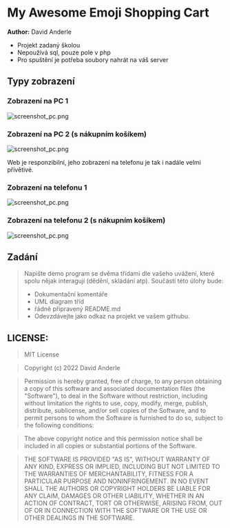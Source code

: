 # My Awesome Emoji Shopping Cart
**Author:** David Anderle

- Projekt zadaný školou
- Nepoužívá sql, pouze pole v php
- Pro spuštění je potřeba soubory nahrát na váš server

## Typy zobrazení

### Zobrazení na PC 1
![screenshot_pc.png](https://github.com/Andergonan/MyAwesomeEmojiShoppingCart/blob/main/img_documentation/screenshot_pc_1.png)

### Zobrazení na PC 2 (s nákupním košíkem)
![screenshot_pc.png](https://github.com/Andergonan/MyAwesomeEmojiShoppingCart/blob/main/img_documentation/screenshot_pc_2.png)

Web je responzibilní, jeho zobrazení na telefonu je tak i nadále velmi přívětivé.

### Zobrazení na telefonu 1
![screenshot_pc.png](https://github.com/Andergonan/MyAwesomeEmojiShoppingCart/blob/main/img_documentation/screenshot_m_1.jpg)

### Zobrazení na telefonu 2 (s nákupním košíkem)
![screenshot_pc.png](https://github.com/Andergonan/MyAwesomeEmojiShoppingCart/blob/main/img_documentation/screenshot_m_3.jpg)

## Zadání

> Napište demo program se dvěma třídami dle vašeho uvážení, které spolu nějak interagují (dědění, skládání atp).
> Součástí této úlohy bude:
>
> - Dokumentační komentáře
> - UML diagram tříd
> - řádně připravený README.md
> - Odevzdávejte jako odkaz na projekt ve vašem githubu.

## LICENSE:

> MIT License

> Copyright (c) 2022 David Anderle

> Permission is hereby granted, free of charge, to any person obtaining a copy
> of this software and associated documentation files (the "Software"), to deal
> in the Software without restriction, including without limitation the rights
> to use, copy, modify, merge, publish, distribute, sublicense, and/or sell
> copies of the Software, and to permit persons to whom the Software is
> furnished to do so, subject to the following conditions:

> The above copyright notice and this permission notice shall be included in all
> copies or substantial portions of the Software.

> THE SOFTWARE IS PROVIDED "AS IS", WITHOUT WARRANTY OF ANY KIND, EXPRESS OR
> IMPLIED, INCLUDING BUT NOT LIMITED TO THE WARRANTIES OF MERCHANTABILITY,
> FITNESS FOR A PARTICULAR PURPOSE AND NONINFRINGEMENT. IN NO EVENT SHALL THE
> AUTHORS OR COPYRIGHT HOLDERS BE LIABLE FOR ANY CLAIM, DAMAGES OR OTHER
> LIABILITY, WHETHER IN AN ACTION OF CONTRACT, TORT OR OTHERWISE, ARISING FROM,
> OUT OF OR IN CONNECTION WITH THE SOFTWARE OR THE USE OR OTHER DEALINGS IN THE
> SOFTWARE.
